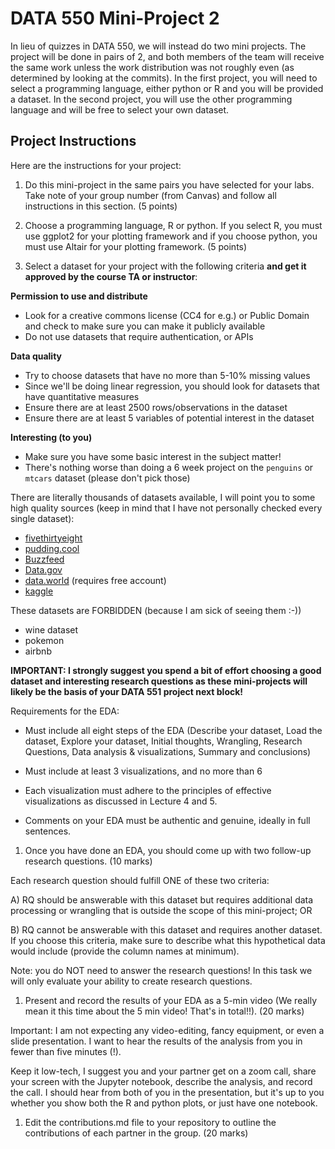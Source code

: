 # DATA 550 Mini-Project 2

In lieu of quizzes in DATA 550, we will instead do two mini projects.
The project will be done in pairs of 2, and both members of the team will receive the same work unless the work distribution was not roughly even (as determined by looking at the commits).
In the first project, you will need to select a programming language, either python or R and you will be provided a dataset.
In the second project, you will use the other programming language and will be free to select your own dataset.

## Project Instructions

Here are the instructions for your project:

1. Do this mini-project in the same pairs you have selected for your labs. Take note of your group number (from Canvas) and follow all instructions in this section. (5 points)

1. Choose a programming language, R or python. If you select R, you must use ggplot2 for your plotting framework and if you choose python, you must use Altair for your plotting framework. (5 points)

1. Select a dataset for your project with the following criteria **and get it approved by the course TA or instructor**:

**Permission to use and distribute**

  - Look for a creative commons license (CC4 for e.g.) or Public Domain and check to make sure you can make it publicly available
  - Do not use datasets that require authentication, or APIs
  
**Data quality**

  - Try to choose datasets that have no more than 5-10% missing values
  - Since we'll be doing linear regression, you should look for datasets that have quantitative measures
  - Ensure there are at least 2500 rows/observations in the dataset
  - Ensure there are at least 5 variables of potential interest in the dataset
  
**Interesting (to you)**

  - Make sure you have some basic interest in the subject matter!
  - There's nothing worse than doing a 6 week project on the `penguins` or `mtcars` dataset (please don't pick those)

There are literally thousands of datasets available, I will point you to some high quality sources (keep in mind that I have not personally checked every single dataset):

- [fivethirtyeight](https://data.fivethirtyeight.com)
- [pudding.cool](https://github.com/the-pudding/data)
- [Buzzfeed](https://github.com/BuzzFeedNews/everything)
- [Data.gov](https://www.data.gov/)
- [data.world](https://data.world/) (requires free account)
- [kaggle](https://www.kaggle.com/datasets?license=cc)

These datasets are FORBIDDEN (because I am sick of seeing them :-))

- wine dataset
- pokemon
- airbnb

**IMPORTANT: I strongly suggest you spend a bit of effort choosing a good dataset and interesting research questions as these mini-projects will likely be the basis of your DATA 551 project next block!**

Requirements for the EDA:

- Must include all eight steps of the EDA (Describe your dataset, Load the dataset, Explore your dataset, Initial thoughts, Wrangling, Research Questions, Data analysis & visualizations, Summary and conclusions)

- Must include at least 3 visualizations, and no more than 6

- Each visualization must adhere to the principles of effective visualizations as discussed in Lecture 4 and 5.

- Comments on your EDA must be authentic and genuine, ideally in full sentences.

1. Once you have done an EDA, you should come up with two follow-up research questions. (10 marks)

Each research question should fulfill ONE of these two criteria:

A) RQ should be answerable with this dataset but requires additional data processing or wrangling that is outside the scope of this mini-project; OR

B) RQ cannot be answerable with this dataset and requires another dataset. If you choose this criteria, make sure to describe what this hypothetical data would include (provide the column names at minimum).

Note: you do NOT need to answer the research questions! In this task we will only evaluate your ability to create research questions.

1. Present and record the results of your EDA as a 5-min video (We really mean it this time about the 5 min video! That's in total!!). (20 marks)

Important: I am not expecting any video-editing, fancy equipment, or even a slide presentation. 
I want to hear the results of the analysis from you in fewer than five minutes (!).

Keep it low-tech, I suggest you and your partner get on a zoom call, share your screen with the Jupyter notebook, describe the analysis, and record the call. 
I should hear from both of you in the presentation, but it's up to you whether you show both the R and python plots, or just have one notebook.

1. Edit the contributions.md file to your repository to outline the contributions of each partner in the group. (20 marks)
